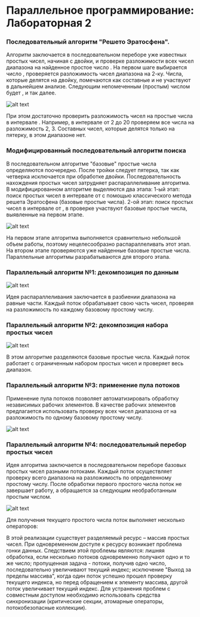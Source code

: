 # Параллельное программирование: Лабораторная 2

### Последовательный алгоритм "Решето Эратосфена".
Алгоритм заключается в последовательном переборе уже известных простых чисел, начиная с двойки, и проверке разложимости всех чисел диапазона на найденное простое число . На первом шаге выбирается число , проверяется разложимость чисел диапазона на 2-ку. Числа, которые делятся на двойку, помечаются как составные и не участвуют в дальнейшем анализе. Следующим непомеченным (простым) числом будет , и так далее.

![alt text](https://intuit.ru/EDI/25_01_16_3/1453674113-15194/tutorial/1158/objects/6/files/2_1.png)

При этом достаточно проверить разложимость чисел на простые числа в интервале . Например, в интервале от 2 до 20 проверяем все числа на разложимость 2, 3. Составных чисел, которые делятся только на пятерку, в этом диапазоне нет.

### Модифицированный последовательный алгоритм поиска
В последовательном алгоритме "базовые" простые числа определяются поочередно. После тройки следует пятерка, так как четверка исключается при обработке двойки. Последовательность нахождения простых чисел затрудняет распараллеливание алгоритма. В модифицированном алгоритме выделяются два этапа:
1-ый этап: поиск простых чисел в интервале от с помощью классического метода решета Эратосфена (базовые простые числа).
2-ой этап: поиск простых чисел в интервале от , в проверке участвуют базовые простые числа, выявленные на первом этапе.

![alt text](https://intuit.ru/EDI/25_01_16_3/1453674113-15194/tutorial/1158/objects/6/files/2_2.png)

На первом этапе алгоритма выполняется сравнительно небольшой объем работы, поэтому нецелесообразно распараллеливать этот этап. На втором этапе проверяются уже найденные базовые простые числа. Параллельные алгоритмы разрабатываются для второго этапа.

### Параллельный алгоритм №1: декомпозиция по данным

![alt text](https://intuit.ru/EDI/25_01_16_3/1453674113-15194/tutorial/1158/objects/6/files/2_3.png)

Идея распараллеливания заключается в разбиении диапазона на равные части. Каждый поток обрабатывает свою часть чисел, проверяя на разложимость по каждому базовому простому числу.

### Параллельный алгоритм №2: декомпозиция набора простых чисел
![alt text](https://intuit.ru/EDI/25_01_16_3/1453674113-15194/tutorial/1158/objects/6/files/2_4.png)

В этом алгоритме разделяются базовые простые числа. Каждый поток работает с ограниченным набором простых чисел и проверяет весь диапазон.

### Параллельный алгоритм №3: применение пула потоков

Применение пула потоков позволяет автоматизировать обработку независимых рабочих элементов. В качестве рабочих элементов предлагается использовать проверку всех чисел диапазона от на разложимость по одному базовому простому числу.

![alt text](https://intuit.ru/EDI/25_01_16_3/1453674113-15194/tutorial/1158/objects/6/files/2_5.png)

### Параллельный алгоритм №4: последовательный перебор простых чисел
Идея алгоритма заключается в последовательном переборе базовых простых чисел разными потоками. Каждый поток осуществляет проверку всего диапазона на разложимость по определенному простому числу. После обработки первого простого числа поток не завершает работу, а обращается за следующим необработанным простым числом.

![alt text](https://intuit.ru/EDI/25_01_16_3/1453674113-15194/tutorial/1158/objects/6/files/2_6.png)

Для получения текущего простого числа поток выполняет несколько операторов:
     
В этой реализации существует разделяемый ресурс – массив простых чисел. При одновременном доступе к ресурсу возникает проблема гонки данных. Следствием этой проблемы являются: лишняя обработка, если несколько потоков одновременно получают одно и то же число; пропущенная задача - потоки, получив одно число, последовательно увеличивают текущий индекс; исключение "Выход за пределы массива", когда один поток успешно прошел проверку текущего индекса, но перед обращением к элементу массива, другой поток увеличивает текущий индекс.
Для устранения проблем с совместным доступом необходимо использовать средства синхронизации (критические секции, атомарные операторы, потокобезопасные коллекции).
